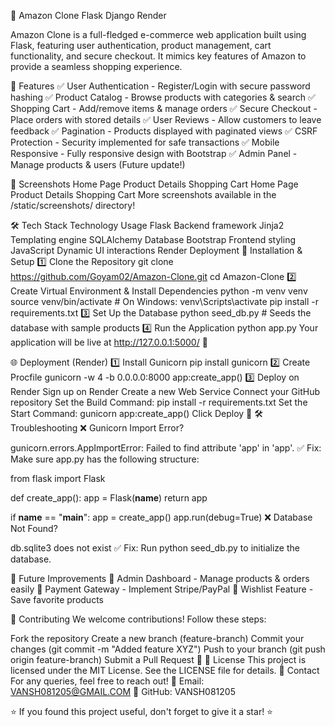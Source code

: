 🛒 Amazon Clone
Flask Django Render

Amazon Clone is a full-fledged e-commerce web application built using Flask, featuring user authentication, product management, cart functionality, and secure checkout. It mimics key features of Amazon to provide a seamless shopping experience.

🌟 Features
✅ User Authentication - Register/Login with secure password hashing
✅ Product Catalog - Browse products with categories & search
✅ Shopping Cart - Add/remove items & manage orders
✅ Secure Checkout - Place orders with stored details
✅ User Reviews - Allow customers to leave feedback ✅ Pagination - Products displayed with paginated views
✅ CSRF Protection - Security implemented for safe transactions
✅ Mobile Responsive - Fully responsive design with Bootstrap
✅ Admin Panel - Manage products & users (Future update!)

📸 Screenshots
Home Page	Product Details	Shopping Cart
Home Page	Product Details	Shopping Cart
More screenshots available in the /static/screenshots/ directory!

🛠 Tech Stack
Technology	Usage
Flask	Backend framework
Jinja2	Templating engine
SQLAlchemy	Database
Bootstrap	Frontend styling
JavaScript	Dynamic UI interactions
Render	Deployment
🚀 Installation & Setup
1️⃣ Clone the Repository
git clone https://github.com/Goyam02/Amazon-Clone.git
cd Amazon-Clone
2️⃣ Create Virtual Environment & Install Dependencies
python -m venv venv
source venv/bin/activate  # On Windows: venv\Scripts\activate
pip install -r requirements.txt
3️⃣ Set Up the Database
python seed_db.py  # Seeds the database with sample products
4️⃣ Run the Application
python app.py
Your application will be live at http://127.0.0.1:5000/ 🎉

🌐 Deployment (Render)
1️⃣ Install Gunicorn
pip install gunicorn
2️⃣ Create Procfile
gunicorn -w 4 -b 0.0.0.0:8000 app:create_app()
3️⃣ Deploy on Render
Sign up on Render
Create a new Web Service
Connect your GitHub repository
Set the Build Command: pip install -r requirements.txt
Set the Start Command: gunicorn app:create_app()
Click Deploy 🚀
🛠 Troubleshooting
❌ Gunicorn Import Error?

gunicorn.errors.AppImportError: Failed to find attribute 'app' in 'app'.
✅ Fix: Make sure app.py has the following structure:

from flask import Flask

def create_app():
    app = Flask(__name__)
    return app

if __name__ == "__main__":
    app = create_app()
    app.run(debug=True)
❌ Database Not Found?

db.sqlite3 does not exist
✅ Fix: Run python seed_db.py to initialize the database.

🎯 Future Improvements
🚀 Admin Dashboard - Manage products & orders easily 🚀 Payment Gateway - Implement Stripe/PayPal 🚀 Wishlist Feature - Save favorite products

🎉 Contributing
We welcome contributions! Follow these steps:

Fork the repository
Create a new branch (feature-branch)
Commit your changes (git commit -m "Added feature XYZ")
Push to your branch (git push origin feature-branch)
Submit a Pull Request 🚀
📜 License
This project is licensed under the MIT License. See the LICENSE file for details.
💬 Contact
For any queries, feel free to reach out!
📧 Email: VANSH081205@GMAIL.COM
📌 GitHub: VANSH081205

⭐ If you found this project useful, don't forget to give it a star! ⭐
